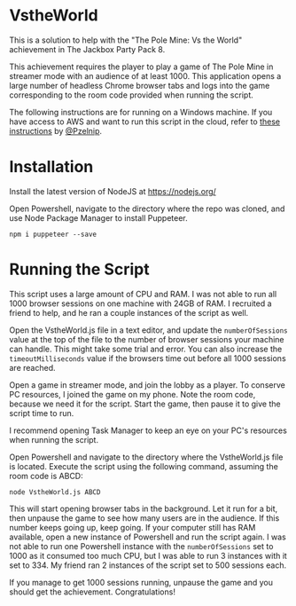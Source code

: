 # VstheWorld
This is a solution to help with the "The Pole Mine: Vs the World" achievement in The Jackbox Party Pack 8.

This achievement requires the player to play a game of The Pole Mine in streamer mode with an audience of at least 1000. This application opens a large number of headless Chrome browser tabs and logs into the game corresponding to the room code provided when running the script.

The following instructions are for running on a Windows machine. If you have access to AWS and want to run this script in the cloud, refer to [these instructions](aws_ec2.md) by [@Pzelnip](https://github.com/pzelnip).

# Installation
Install the latest version of NodeJS at https://nodejs.org/

Open Powershell, navigate to the directory where the repo was cloned, and use Node Package Manager to install Puppeteer.
    
    npm i puppeteer --save

# Running the Script

This script uses a large amount of CPU and RAM. I was not able to run all 1000 browser sessions on one machine with 24GB of RAM. I recruited a friend to help, and he ran a couple instances of the script as well.

Open the VstheWorld.js file in a text editor, and update the `numberOfSessions` value at the top of the file to the number of browser sessions your machine can handle. This might take some trial and error. You can also increase the `timeoutMilliseconds` value if the browsers time out before all 1000 sessions are reached.

Open a game in streamer mode, and join the lobby as a player. To conserve PC resources, I joined the game on my phone. Note the room code, because we need it for the script. Start the game, then pause it to give the script time to run.

I recommend opening Task Manager to keep an eye on your PC's resources when running the script.

Open Powershell and navigate to the directory where the VstheWorld.js file is located. Execute the script using the following command, assuming the room code is ABCD:

    node VstheWorld.js ABCD

This will start opening browser tabs in the background. Let it run for a bit, then unpause the game to see how many users are in the audience. If this number keeps going up, keep going. If your computer still has RAM available, open a new instance of Powershell and run the script again. I was not able to run one Powershell instance with the `numberOfSessions` set to 1000 as it consumed too much CPU, but I was able to run 3 instances with it set to 334. My friend ran 2 instances of the script set to 500 sessions each.

If you manage to get 1000 sessions running, unpause the game and you should get the achievement. Congratulations!
